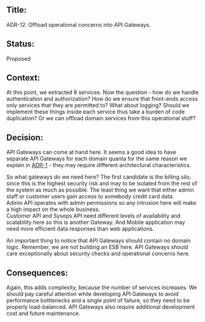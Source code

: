 ## Title: 
ADR-12: Offload operational concerns into API Gateways.

## Status: 
Proposed

## Context: 
At this point, we extracted 8 services. Now the question - how do we handle authentication and authorization? How do we ensure that front-ends access only services that they are permitted to? What about logging? Should we implement these things inside each service thus take a burden of code duplication? Or we can offload domain services from this operational stuff?

## Decision: 
API Gateways can come at hand here. It seems a good idea to have separate API Gateways for each domain quanta for the same reason we explain in [ADR-1](ADR/ADR-1-service-based.md) - they may require different architectural characteristics.

So what gateways do we need here? The first candidate is the billing silo, since this is the highest security risk and may to be isolated from the rest of the system as much as possible. The least thing we want that either admin staff or customer users gain access to somebody credit card data.  
Admin API operates with admin permissions so any intrusion here will make a high impact on the whole business.  
Customer API and Sysops API need different levels of availability and scalability here so this is another Gateway. And Mobile application may need more efficient data responses than web applications.

An important thing to notice that API Gateways should contain no domain logic. Remember, we are not building an ESB here. API Gateways should care exceptionally about security checks and operational concerns here.

## Consequences: 
Again, this adds complexity, because the number of services increases. We should pay careful attention while developing API Gateways to avoid performance bottlenecks and a single point of failure, so they need to be properly load-balanced.
API Gateways also require additional development cost and future maintenance.
